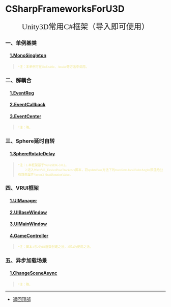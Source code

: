 <!--
 * @Description: CSharpFrameworksForU3D
 * @Version: 2.0
 * @Author: Luther
 * @Date: 2019-12-13 12:32:13
 * @LastEditors: Luther
 * @LastEditTime: 2019-12-14 23:28:24
 -->
# CSharpFrameworksForU3D
<div align="center"><font face="黑体" size=5>Unity3D常用C#框架（导入即可使用）</font></div>

### 一、单例基类
#### &emsp;[1.MonoSingleton](./01_单例基类/MonoSingleton.cs)
><font color=#F0E68C size=1 face="宋体">*注：本单例可在OnEnable、Awake等方法中调用。</font>

### 二、解耦合
#### &emsp;[1.EventReg](./02_解耦合/CentralSystem/EventReg.cs)
#### &emsp;[2.EventCallback](./02_解耦合/CentralSystem/EventCallback.cs)
#### &emsp;[3.EventCenter](./02_解耦合/CentralSystem/EventCenter.cs)
><font color=#F0E68C size=1 face="宋体">*注：略。</font>
### 三、Sphere延时自转
#### &emsp;[1.SphereRotateDelay](./03_Sphere延时自转/SphereRotateDelay.cs)
><font color=#F0E68C size=1 face="宋体">*注：1.本框架基于WaveSDK-3.0.2。
<br>&emsp;&emsp;
2.进入WaveVR_DevicePoseTracker.cs脚本，将updatePose方法下的transform.localEulerAngles赋值给公有静态属性Vector3 HeadRotationValue。</font>

### 四、VRUI框架
#### &emsp;[1.UIManager](./04_VRUI框架/UIManager/UIManager.cs)
#### &emsp;[2.UIBaseWindow](./04_VRUI框架/UIManager/UIBaseWindow.cs)
#### &emsp;[3.UIMainWindow](./04_VRUI框架/UIWindowCanvasManager/UIMainWindow.cs)
#### &emsp;[4.GameController](./04_VRUI框架/GameController/GameController.cs)
><font color=#F0E68C size=1 face="宋体">*注：脚本1与2为UI框架创建之法，3和4为使用之法。</font>

### 五、异步加载场景
#### &emsp;[1.ChangeSceneAsync](./05_异步加载场景/SceneManager/ChangeSceneAsync.cs)
><font color=#F0E68C size=1 face="宋体">*注：略。</font>

---
- [返回顶部](#csharpframeworksforu3d)